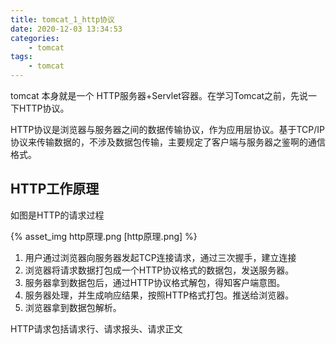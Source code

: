 ```yaml
---
title: tomcat_1_http协议
date: 2020-12-03 13:34:53
categories: 
    - tomcat
tags: 
    - tomcat
---
```


tomcat 本身就是一个 HTTP服务器+Servlet容器。在学习Tomcat之前，先说一下HTTP协议。

HTTP协议是浏览器与服务器之间的数据传输协议，作为应用层协议。基于TCP/IP协议来传输数据的，不涉及数据包传输，主要规定了客户端与服务器之鉴啊的通信格式。

## HTTP工作原理

如图是HTTP的请求过程

{% asset_img http原理.png [http原理.png] %}


1. 用户通过浏览器向服务器发起TCP连接请求，通过三次握手，建立连接
2. 浏览器将请求数据打包成一个HTTP协议格式的数据包，发送服务器。
3. 服务器拿到数据包后，通过HTTP协议格式解包，得知客户端意图。
4. 服务器处理，并生成响应结果，按照HTTP格式打包。推送给浏览器。
5. 浏览器拿到数据包解析。


HTTP请求包括请求行、请求报头、请求正文

